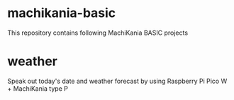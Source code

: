 # machikania-basic
This repository contains following MachiKania BASIC projects

# weather
Speak out today's date and weather forecast by using Raspberry Pi Pico W + MachiKania type P
